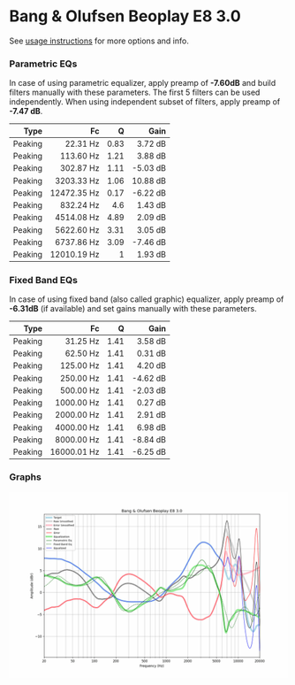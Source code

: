 # Bang & Olufsen Beoplay E8 3.0
See [usage instructions](https://github.com/jaakkopasanen/AutoEq#usage) for more options and info.

### Parametric EQs
In case of using parametric equalizer, apply preamp of **-7.60dB** and build filters manually
with these parameters. The first 5 filters can be used independently.
When using independent subset of filters, apply preamp of **-7.47 dB**.

| Type    | Fc          |    Q | Gain     |
|--------:|------------:|-----:|---------:|
| Peaking | 22.31 Hz    | 0.83 | 3.72 dB  |
| Peaking | 113.60 Hz   | 1.21 | 3.88 dB  |
| Peaking | 302.87 Hz   | 1.11 | -5.03 dB |
| Peaking | 3203.33 Hz  | 1.06 | 10.88 dB |
| Peaking | 12472.35 Hz | 0.17 | -6.22 dB |
| Peaking | 832.24 Hz   | 4.6  | 1.43 dB  |
| Peaking | 4514.08 Hz  | 4.89 | 2.09 dB  |
| Peaking | 5622.60 Hz  | 3.31 | 3.05 dB  |
| Peaking | 6737.86 Hz  | 3.09 | -7.46 dB |
| Peaking | 12010.19 Hz | 1    | 1.93 dB  |

### Fixed Band EQs
In case of using fixed band (also called graphic) equalizer, apply preamp of **-6.31dB**
(if available) and set gains manually with these parameters.

| Type    | Fc          |    Q | Gain     |
|--------:|------------:|-----:|---------:|
| Peaking | 31.25 Hz    | 1.41 | 3.58 dB  |
| Peaking | 62.50 Hz    | 1.41 | 0.31 dB  |
| Peaking | 125.00 Hz   | 1.41 | 4.20 dB  |
| Peaking | 250.00 Hz   | 1.41 | -4.62 dB |
| Peaking | 500.00 Hz   | 1.41 | -2.03 dB |
| Peaking | 1000.00 Hz  | 1.41 | 0.27 dB  |
| Peaking | 2000.00 Hz  | 1.41 | 2.91 dB  |
| Peaking | 4000.00 Hz  | 1.41 | 6.98 dB  |
| Peaking | 8000.00 Hz  | 1.41 | -8.84 dB |
| Peaking | 16000.01 Hz | 1.41 | -6.25 dB |

### Graphs
![](./Bang%20&%20Olufsen%20Beoplay%20E8%203.0.png)